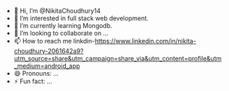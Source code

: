 - 👋 Hi, I’m @NikitaChoudhury14
- 👀 I’m interested in full stack web development.
- 🌱 I’m currently learning Mongodb.
- 💞️ I’m looking to collaborate on ...
- 📫 How to reach me linkdin-https://www.linkedin.com/in/nikita-choudhury-2061642a9?utm_source=share&utm_campaign=share_via&utm_content=profile&utm_medium=android_app
- 😄 Pronouns: ...
- ⚡ Fun fact: ...

<!---
NikitaChoudhury14/NikitaChoudhury14 is a ✨ special ✨ repository because its `README.md` (this file) appears on your GitHub profile.
You can click the Preview link to take a look at your changes.
--->
